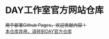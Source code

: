 # DAY工作室官方网站仓库
~~用于部署Github Pages，欢迎贡献内容！~~  
[本仓库弃用，请转到DAY官方仓库](https://github.com/CHRiceRice/DAYweb-Rice)
